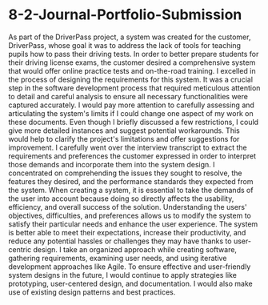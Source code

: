 # 8-2-Journal-Portfolio-Submission
As part of the DriverPass project, a system was created for the customer, DriverPass, whose goal it was to address the lack of tools for teaching pupils how to pass their driving tests. In order to better prepare students for their driving license exams, the customer desired a comprehensive system that would offer online practice tests and on-the-road training.
I excelled in the process of designing the requirements for this system. It was a crucial step in the software development process that required meticulous attention to detail and careful analysis to ensure all necessary functionalities were captured accurately.
I would pay more attention to carefully assessing and articulating the system's limits if I could change one aspect of my work on these documents. Even though I briefly discussed a few restrictions, I could give more detailed instances and suggest potential workarounds. This would help to clarify the project's limitations and offer suggestions for improvement.
I carefully went over the interview transcript to extract the requirements and preferences the customer expressed in order to interpret those demands and incorporate them into the system design. I concentrated on comprehending the issues they sought to resolve, the features they desired, and the performance standards they expected from the system. When creating a system, it is essential to take the demands of the user into account because doing so directly affects the usability, efficiency, and overall success of the solution. Understanding the users' objectives, difficulties, and preferences allows us to modify the system to satisfy their particular needs and enhance the user experience. The system is better able to meet their expectations, increase their productivity, and reduce any potential hassles or challenges they may have thanks to user-centric design.
I take an organized approach while creating software, gathering requirements, examining user needs, and using iterative development approaches like Agile. To ensure effective and user-friendly system designs in the future, I would continue to apply strategies like prototyping, user-centered design, and documentation. I would also make use of existing design patterns and best practices.
